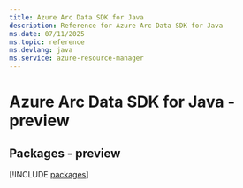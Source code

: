```yaml
---
title: Azure Arc Data SDK for Java
description: Reference for Azure Arc Data SDK for Java
ms.date: 07/11/2025
ms.topic: reference
ms.devlang: java
ms.service: azure-resource-manager
---
```

# Azure Arc Data SDK for Java - preview
## Packages - preview
[!INCLUDE [packages](arc-data-index.md)]